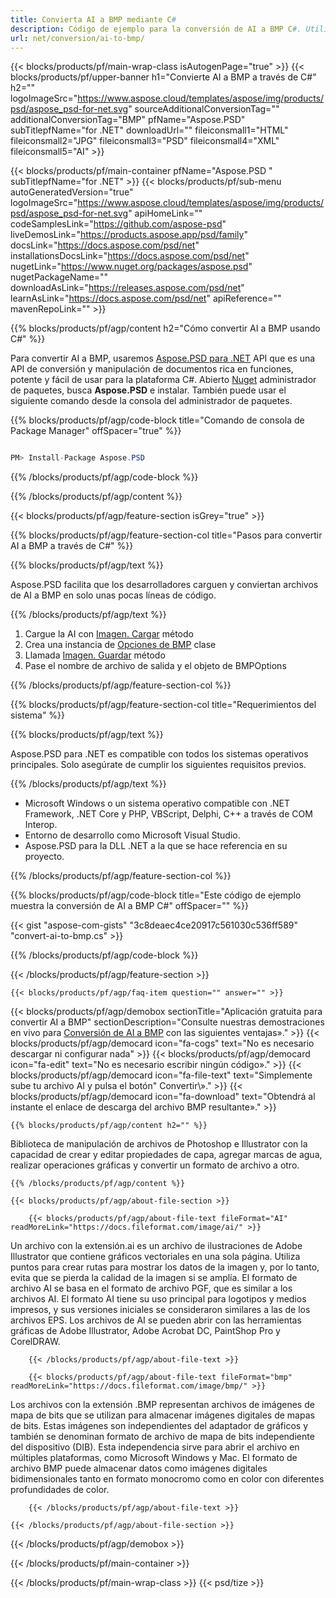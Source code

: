 ```yaml
---
title: Convierta AI a BMP mediante C#
description: Código de ejemplo para la conversión de AI a BMP C#. Utilice el código de ejemplo de API para la conversión de archivos AI por lotes a BMP en VB.NET, ASP.Net o cualquier aplicación basada en .NET.
url: net/conversion/ai-to-bmp/
---
```


{{< blocks/products/pf/main-wrap-class isAutogenPage="true" >}}
{{< blocks/products/pf/upper-banner h1="Convierte AI a BMP a través de C#" h2="" logoImageSrc="https://www.aspose.cloud/templates/aspose/img/products/psd/aspose_psd-for-net.svg" sourceAdditionalConversionTag="" additionalConversionTag="BMP" pfName="Aspose.PSD" subTitlepfName="for .NET" downloadUrl="" fileiconsmall1="HTML" fileiconsmall2="JPG" fileiconsmall3="PSD" fileiconsmall4="XML" fileiconsmall5="AI" >}}

{{< blocks/products/pf/main-container pfName="Aspose.PSD " subTitlepfName="for .NET" >}}
{{< blocks/products/pf/sub-menu autoGeneratedVersion="true" logoImageSrc="https://www.aspose.cloud/templates/aspose/img/products/psd/aspose_psd-for-net.svg" apiHomeLink="" codeSamplesLink="https://github.com/aspose-psd" liveDemosLink="https://products.aspose.app/psd/family" docsLink="https://docs.aspose.com/psd/net" installationsDocsLink="https://docs.aspose.com/psd/net" nugetLink="https://www.nuget.org/packages/aspose.psd" nugetPackageName="" downloadAsLink="https://releases.aspose.com/psd/net" learnAsLink="https://docs.aspose.com/psd/net" apiReference="" mavenRepoLink="" >}}

{{% blocks/products/pf/agp/content h2="Cómo convertir AI a BMP usando C#" %}}

Para convertir AI a BMP, usaremos <a href="/psd/{{< lang-code >}}net">Aspose.PSD para .NET</a> API que es una API de conversión y manipulación de documentos rica en funciones, potente y fácil de usar para la plataforma C#. Abierto <a href="https://www.nuget.org/packages/aspose.psd">Nuget</a> administrador de paquetes, busca <b>Aspose.PSD</b> e instalar. También puede usar el siguiente comando desde la consola del administrador de paquetes.

{{% blocks/products/pf/agp/code-block title="Comando de consola de Package Manager" offSpacer="true" %}}

```cs

PM> Install-Package Aspose.PSD

```

{{% /blocks/products/pf/agp/code-block %}}

{{% /blocks/products/pf/agp/content %}}

{{< blocks/products/pf/agp/feature-section isGrey="true" >}}

{{% blocks/products/pf/agp/feature-section-col title="Pasos para convertir AI a BMP a través de C#" %}}

{{% blocks/products/pf/agp/text %}}

 Aspose.PSD facilita que los desarrolladores carguen y conviertan archivos de AI a BMP en solo unas pocas líneas de código.

{{% /blocks/products/pf/agp/text %}}

1. Cargue la AI con [Imagen. Cargar](https://apireference.aspose.com/psd/net/aspose.psd/image/methods/load/index) método
1. Crea una instancia de [Opciones de BMP](https://apireference.aspose.com/imaging/net/aspose.imaging.imageoptions/bmpoptions) clase
1. Llamada [Imagen. Guardar](https://apireference.aspose.com/psd/net/aspose.psd/image/methods/save/index) método
1. Pase el nombre de archivo de salida y el objeto de BMPOptions

{{% /blocks/products/pf/agp/feature-section-col %}}

{{% blocks/products/pf/agp/feature-section-col title="Requerimientos del sistema" %}}

{{% blocks/products/pf/agp/text %}}

 Aspose.PSD para .NET es compatible con todos los sistemas operativos principales. Solo asegúrate de cumplir los siguientes requisitos previos.

{{% /blocks/products/pf/agp/text %}}

- Microsoft Windows o un sistema operativo compatible con .NET Framework, .NET Core y PHP, VBScript, Delphi, C++ a través de COM Interop.
- Entorno de desarrollo como Microsoft Visual Studio.
- Aspose.PSD para la DLL .NET a la que se hace referencia en su proyecto.

{{% /blocks/products/pf/agp/feature-section-col %}}

{{% blocks/products/pf/agp/code-block title="Este código de ejemplo muestra la conversión de AI a BMP C#" offSpacer="" %}}

{{< gist "aspose-com-gists" "3c8deaec4ce20917c561030c536ff589" "convert-ai-to-bmp.cs" >}}

{{% /blocks/products/pf/agp/code-block %}}

{{< /blocks/products/pf/agp/feature-section >}}

    {{< blocks/products/pf/agp/faq-item question="" answer="" >}}
 

<!-- aboutfile Starts -->

{{< blocks/products/pf/agp/demobox sectionTitle="Aplicación gratuita para convertir AI a BMP" sectionDescription="Consulte nuestras demostraciones en vivo para [Conversión de AI a BMP](https://products.aspose.app/psd/conversion/ai-to-bmp) con las siguientes ventajas»." >}}
        {{< blocks/products/pf/agp/democard icon="fa-cogs" text="No es necesario descargar ni configurar nada" >}}
        {{< blocks/products/pf/agp/democard icon="fa-edit" text="No es necesario escribir ningún código»." >}}
        {{< blocks/products/pf/agp/democard icon="fa-file-text" text="Simplemente sube tu archivo AI y pulsa el botón\" Convertir\»." >}}
        {{< blocks/products/pf/agp/democard icon="fa-download" text="Obtendrá al instante el enlace de descarga del archivo BMP resultante»." >}}

    {{% blocks/products/pf/agp/content h2="" %}}

Biblioteca de manipulación de archivos de Photoshop e Illustrator con la capacidad de crear y editar propiedades de capa, agregar marcas de agua, realizar operaciones gráficas y convertir un formato de archivo a otro.



    {{% /blocks/products/pf/agp/content %}}

    {{< blocks/products/pf/agp/about-file-section >}}

        {{< blocks/products/pf/agp/about-file-text fileFormat="AI" readMoreLink="https://docs.fileformat.com/image/ai/" >}}
Un archivo con la extensión.ai es un archivo de ilustraciones de Adobe Illustrator que contiene gráficos vectoriales en una sola página. Utiliza puntos para crear rutas para mostrar los datos de la imagen y, por lo tanto, evita que se pierda la calidad de la imagen si se amplía. El formato de archivo AI se basa en el formato de archivo PGF, que es similar a los archivos AI. El formato AI tiene su uso principal para logotipos y medios impresos, y sus versiones iniciales se consideraron similares a las de los archivos EPS. Los archivos de AI se pueden abrir con las herramientas gráficas de Adobe Illustrator, Adobe Acrobat DC, PaintShop Pro y CorelDRAW.

        {{< /blocks/products/pf/agp/about-file-text >}}

        {{< blocks/products/pf/agp/about-file-text fileFormat="bmp" readMoreLink="https://docs.fileformat.com/image/bmp/" >}}
Los archivos con la extensión .BMP representan archivos de imágenes de mapa de bits que se utilizan para almacenar imágenes digitales de mapas de bits. Estas imágenes son independientes del adaptador de gráficos y también se denominan formato de archivo de mapa de bits independiente del dispositivo (DIB). Esta independencia sirve para abrir el archivo en múltiples plataformas, como Microsoft Windows y Mac. El formato de archivo BMP puede almacenar datos como imágenes digitales bidimensionales tanto en formato monocromo como en color con diferentes profundidades de color.

        {{< /blocks/products/pf/agp/about-file-text >}}

    {{< /blocks/products/pf/agp/about-file-section >}}

{{< /blocks/products/pf/agp/demobox >}}

<!-- aboutfile Ends -->



{{< /blocks/products/pf/main-container >}}
    
{{< /blocks/products/pf/main-wrap-class >}}
{{< psd/tize >}}

